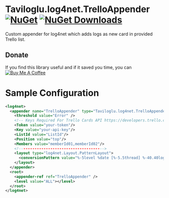 # Taviloglu.log4net.TrelloAppender [![NuGet](https://img.shields.io/nuget/v/Taviloglu.log4net.TrelloAppender.svg)](https://www.nuget.org/packages/Taviloglu.log4net.TrelloAppender/) [![NuGet Downloads](https://img.shields.io/nuget/dt/Taviloglu.log4net.TrelloAppender.svg)](https://www.nuget.org/packages/Taviloglu.log4net.TrelloAppender/)
Custom appender for log4net which adds logs as new card in provided Trello list.

## Donate
If you find this library useful and if it saved you time, you can
<a href="https://www.buymeacoffee.com/staviloglu" target="_blank"><img src="https://www.buymeacoffee.com/assets/img/custom_images/black_img.png" alt="Buy Me A Coffee" style="height: auto !important;width: auto !important;" ></a>

# Sample Configuration 
```xml
<log4net>
  <appender name="TrelloAppender" type="Taviloglu.log4net.TrelloAppender, Taviloglu.log4net.TrelloAppender" >
    <threshold value="Error" />
    <!-- Keys Required For Trello Cards API https://developers.trello.com/v1.0/reference#cards-2 -->
    <Token value="your-token"/>
    <Key value="your-api-key"/>    
    <ListId value="ListId"/>
    <Position value="top"/>
    <Members value="memberId01,memberId02"/>    
    <!-------------------------------------->
    <layout type="log4net.Layout.PatternLayout">
      <conversionPattern value="%-5level %date [%-5.5thread] %-40.40logger - %message%newline" />
    </layout>
  </appender>
  <root>
    <appender-ref ref="TrelloAppender" />
    <level value="ALL"></level>
  </root>
</log4net>
```
